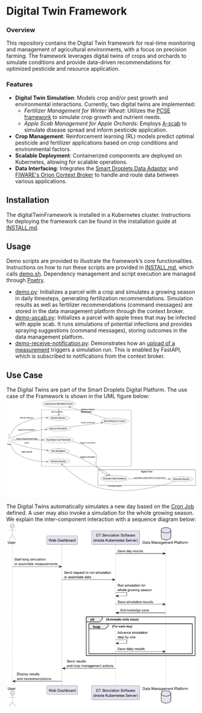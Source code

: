 # Digital Twin Framework

### Overview
This repository contains the Digital Twin framework for real-time monitoring and management of agricultural environments, with a focus on precision farming. The framework leverages digital twins of crops and orchards to simulate conditions and provide data-driven recommendations for optimized pesticide and resource application. 

### Features
- **Digital Twin Simulation**: Models crop and/or pest growth and environmental interactions. Currently, two digital twins are implemented:
  - *Fertilizer Management for Winter Wheat*: Utilizes the [PCSE framework](https://pcse.readthedocs.io/en/stable/) to simulate crop growth and nutrient needs.
  - *Apple Scab Management for Apple Orchards*: Employs [A-scab](https://github.com/BigDataWUR/A-scab) to simulate disease spread and inform pesticide application.
- **Crop Management**: Reinforcement learning (RL) models predict optimal pesticide and fertilizer applications based on crop conditions and environmental factors.
- **Scalable Deployment**: Containerized components are deployed on Kubernetes, allowing for scalable operations.
- **Data Interfacing**: Integrates the [Smart Droplets Data Adaptor](https://github.com/Smart-Droplets-Project/smartDropletsDataAdapters) and [FIWARE's Orion Context Broker](https://fiware-orion.readthedocs.io/en/master/) to handle and route data between various applications.

## Installation

The digitalTwinFramework is installed in a Kubernetes cluster. Instructions for deploying the framework can be found in the installation guide at [INSTALL.md](INSTALL.md).

## Usage

Demo scripts are provided to illustrate the framework’s core functionalities. Instructions on how to run these scripts are provided in [INSTALL.md](INSTALL.md), which calls [demo.sh](demo.sh). Dependency management and script execution are managed through [Poetry](https://python-poetry.org/).

* [demo.py](digitaltwin/demo.py): Initializes a parcel with a crop and simulates a growing season in daily timesteps, generating fertilization recommendations. Simulation results as well as fertilizer recommendations (command messages) are stored in the data management platform through the context broker.
* [demo-ascab.py](digitaltwin/demo-ascab.py): Initializes a parcel with apple trees that may be infected with apple scab. It runs simulations of potential infections and provides spraying suggestions (command messages), storing outcomes in the data management platform.
* [demo-receive-notification.py](digitaltwin/demo-receive-notification.py): Demonstrates how an [upload of a measurement](digitaltwin/demo-upload-measurement.py) triggers a simulation run. This is enabled by FastAPI, which is subscribed to notifications from the context broker.


## Use Case
The Digital Twins are part of the Smart Droplets Digital Platform. The use case of the Framework is shown in the UML figure below:
![Digital Twin UML](assets/DigitalTwinUseCase.png)

The Digital Twins automatically simulates a new day based on the [Cron Job](https://kubernetes.io/docs/concepts/workloads/controllers/cron-jobs/) defined.
A user may also invoke a simulation for the whole growing season.
We explain the inter-component interaction with a sequence diagram below:
![Digital Twin Seq](assets/DigitalTwinSequenceDiagram.png)


